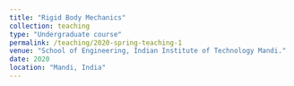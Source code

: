 ```yaml
---
title: "Rigid Body Mechanics"
collection: teaching
type: "Undergraduate course"
permalink: /teaching/2020-spring-teaching-1
venue: "School of Engineering, Indian Institute of Technology Mandi."
date: 2020
location: "Mandi, India"
---
```

